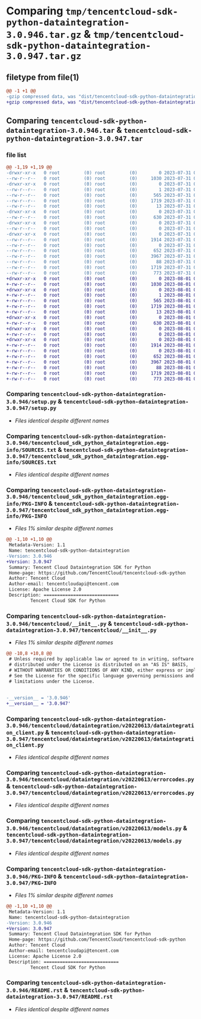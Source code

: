 # Comparing `tmp/tencentcloud-sdk-python-dataintegration-3.0.946.tar.gz` & `tmp/tencentcloud-sdk-python-dataintegration-3.0.947.tar.gz`

## filetype from file(1)

```diff
@@ -1 +1 @@
-gzip compressed data, was "dist/tencentcloud-sdk-python-dataintegration-3.0.946.tar", last modified: Mon Jul 31 00:24:19 2023, max compression
+gzip compressed data, was "dist/tencentcloud-sdk-python-dataintegration-3.0.947.tar", last modified: Tue Aug  1 00:35:28 2023, max compression
```

## Comparing `tencentcloud-sdk-python-dataintegration-3.0.946.tar` & `tencentcloud-sdk-python-dataintegration-3.0.947.tar`

### file list

```diff
@@ -1,19 +1,19 @@
-drwxr-xr-x   0 root         (0) root         (0)        0 2023-07-31 00:24:19.000000 tencentcloud-sdk-python-dataintegration-3.0.946/
--rw-r--r--   0 root         (0) root         (0)     1030 2023-07-31 00:24:19.000000 tencentcloud-sdk-python-dataintegration-3.0.946/setup.py
-drwxr-xr-x   0 root         (0) root         (0)        0 2023-07-31 00:24:19.000000 tencentcloud-sdk-python-dataintegration-3.0.946/tencentcloud_sdk_python_dataintegration.egg-info/
--rw-r--r--   0 root         (0) root         (0)        1 2023-07-31 00:24:19.000000 tencentcloud-sdk-python-dataintegration-3.0.946/tencentcloud_sdk_python_dataintegration.egg-info/dependency_links.txt
--rw-r--r--   0 root         (0) root         (0)      565 2023-07-31 00:24:19.000000 tencentcloud-sdk-python-dataintegration-3.0.946/tencentcloud_sdk_python_dataintegration.egg-info/SOURCES.txt
--rw-r--r--   0 root         (0) root         (0)     1719 2023-07-31 00:24:19.000000 tencentcloud-sdk-python-dataintegration-3.0.946/tencentcloud_sdk_python_dataintegration.egg-info/PKG-INFO
--rw-r--r--   0 root         (0) root         (0)       13 2023-07-31 00:24:19.000000 tencentcloud-sdk-python-dataintegration-3.0.946/tencentcloud_sdk_python_dataintegration.egg-info/top_level.txt
-drwxr-xr-x   0 root         (0) root         (0)        0 2023-07-31 00:24:19.000000 tencentcloud-sdk-python-dataintegration-3.0.946/tencentcloud/
--rw-r--r--   0 root         (0) root         (0)      630 2023-07-31 00:24:19.000000 tencentcloud-sdk-python-dataintegration-3.0.946/tencentcloud/__init__.py
-drwxr-xr-x   0 root         (0) root         (0)        0 2023-07-31 00:24:19.000000 tencentcloud-sdk-python-dataintegration-3.0.946/tencentcloud/dataintegration/
--rw-r--r--   0 root         (0) root         (0)        0 2023-07-31 00:24:19.000000 tencentcloud-sdk-python-dataintegration-3.0.946/tencentcloud/dataintegration/__init__.py
-drwxr-xr-x   0 root         (0) root         (0)        0 2023-07-31 00:24:19.000000 tencentcloud-sdk-python-dataintegration-3.0.946/tencentcloud/dataintegration/v20220613/
--rw-r--r--   0 root         (0) root         (0)     1914 2023-07-31 00:24:19.000000 tencentcloud-sdk-python-dataintegration-3.0.946/tencentcloud/dataintegration/v20220613/dataintegration_client.py
--rw-r--r--   0 root         (0) root         (0)        0 2023-07-31 00:24:19.000000 tencentcloud-sdk-python-dataintegration-3.0.946/tencentcloud/dataintegration/v20220613/__init__.py
--rw-r--r--   0 root         (0) root         (0)      652 2023-07-31 00:24:19.000000 tencentcloud-sdk-python-dataintegration-3.0.946/tencentcloud/dataintegration/v20220613/errorcodes.py
--rw-r--r--   0 root         (0) root         (0)     3967 2023-07-31 00:24:19.000000 tencentcloud-sdk-python-dataintegration-3.0.946/tencentcloud/dataintegration/v20220613/models.py
--rw-r--r--   0 root         (0) root         (0)       88 2023-07-31 00:24:19.000000 tencentcloud-sdk-python-dataintegration-3.0.946/setup.cfg
--rw-r--r--   0 root         (0) root         (0)     1719 2023-07-31 00:24:19.000000 tencentcloud-sdk-python-dataintegration-3.0.946/PKG-INFO
--rw-r--r--   0 root         (0) root         (0)      773 2023-07-31 00:24:19.000000 tencentcloud-sdk-python-dataintegration-3.0.946/README.rst
+drwxr-xr-x   0 root         (0) root         (0)        0 2023-08-01 00:35:28.000000 tencentcloud-sdk-python-dataintegration-3.0.947/
+-rw-r--r--   0 root         (0) root         (0)     1030 2023-08-01 00:35:28.000000 tencentcloud-sdk-python-dataintegration-3.0.947/setup.py
+drwxr-xr-x   0 root         (0) root         (0)        0 2023-08-01 00:35:28.000000 tencentcloud-sdk-python-dataintegration-3.0.947/tencentcloud_sdk_python_dataintegration.egg-info/
+-rw-r--r--   0 root         (0) root         (0)        1 2023-08-01 00:35:28.000000 tencentcloud-sdk-python-dataintegration-3.0.947/tencentcloud_sdk_python_dataintegration.egg-info/dependency_links.txt
+-rw-r--r--   0 root         (0) root         (0)      565 2023-08-01 00:35:28.000000 tencentcloud-sdk-python-dataintegration-3.0.947/tencentcloud_sdk_python_dataintegration.egg-info/SOURCES.txt
+-rw-r--r--   0 root         (0) root         (0)     1719 2023-08-01 00:35:28.000000 tencentcloud-sdk-python-dataintegration-3.0.947/tencentcloud_sdk_python_dataintegration.egg-info/PKG-INFO
+-rw-r--r--   0 root         (0) root         (0)       13 2023-08-01 00:35:28.000000 tencentcloud-sdk-python-dataintegration-3.0.947/tencentcloud_sdk_python_dataintegration.egg-info/top_level.txt
+drwxr-xr-x   0 root         (0) root         (0)        0 2023-08-01 00:35:28.000000 tencentcloud-sdk-python-dataintegration-3.0.947/tencentcloud/
+-rw-r--r--   0 root         (0) root         (0)      630 2023-08-01 00:35:28.000000 tencentcloud-sdk-python-dataintegration-3.0.947/tencentcloud/__init__.py
+drwxr-xr-x   0 root         (0) root         (0)        0 2023-08-01 00:35:28.000000 tencentcloud-sdk-python-dataintegration-3.0.947/tencentcloud/dataintegration/
+-rw-r--r--   0 root         (0) root         (0)        0 2023-08-01 00:35:28.000000 tencentcloud-sdk-python-dataintegration-3.0.947/tencentcloud/dataintegration/__init__.py
+drwxr-xr-x   0 root         (0) root         (0)        0 2023-08-01 00:35:28.000000 tencentcloud-sdk-python-dataintegration-3.0.947/tencentcloud/dataintegration/v20220613/
+-rw-r--r--   0 root         (0) root         (0)     1914 2023-08-01 00:35:28.000000 tencentcloud-sdk-python-dataintegration-3.0.947/tencentcloud/dataintegration/v20220613/dataintegration_client.py
+-rw-r--r--   0 root         (0) root         (0)        0 2023-08-01 00:35:28.000000 tencentcloud-sdk-python-dataintegration-3.0.947/tencentcloud/dataintegration/v20220613/__init__.py
+-rw-r--r--   0 root         (0) root         (0)      652 2023-08-01 00:35:28.000000 tencentcloud-sdk-python-dataintegration-3.0.947/tencentcloud/dataintegration/v20220613/errorcodes.py
+-rw-r--r--   0 root         (0) root         (0)     3967 2023-08-01 00:35:28.000000 tencentcloud-sdk-python-dataintegration-3.0.947/tencentcloud/dataintegration/v20220613/models.py
+-rw-r--r--   0 root         (0) root         (0)       88 2023-08-01 00:35:28.000000 tencentcloud-sdk-python-dataintegration-3.0.947/setup.cfg
+-rw-r--r--   0 root         (0) root         (0)     1719 2023-08-01 00:35:28.000000 tencentcloud-sdk-python-dataintegration-3.0.947/PKG-INFO
+-rw-r--r--   0 root         (0) root         (0)      773 2023-08-01 00:35:28.000000 tencentcloud-sdk-python-dataintegration-3.0.947/README.rst
```

### Comparing `tencentcloud-sdk-python-dataintegration-3.0.946/setup.py` & `tencentcloud-sdk-python-dataintegration-3.0.947/setup.py`

 * *Files identical despite different names*

### Comparing `tencentcloud-sdk-python-dataintegration-3.0.946/tencentcloud_sdk_python_dataintegration.egg-info/SOURCES.txt` & `tencentcloud-sdk-python-dataintegration-3.0.947/tencentcloud_sdk_python_dataintegration.egg-info/SOURCES.txt`

 * *Files identical despite different names*

### Comparing `tencentcloud-sdk-python-dataintegration-3.0.946/tencentcloud_sdk_python_dataintegration.egg-info/PKG-INFO` & `tencentcloud-sdk-python-dataintegration-3.0.947/tencentcloud_sdk_python_dataintegration.egg-info/PKG-INFO`

 * *Files 1% similar despite different names*

```diff
@@ -1,10 +1,10 @@
 Metadata-Version: 1.1
 Name: tencentcloud-sdk-python-dataintegration
-Version: 3.0.946
+Version: 3.0.947
 Summary: Tencent Cloud Dataintegration SDK for Python
 Home-page: https://github.com/TencentCloud/tencentcloud-sdk-python
 Author: Tencent Cloud
 Author-email: tencentcloudapi@tencent.com
 License: Apache License 2.0
 Description: ============================
         Tencent Cloud SDK for Python
```

### Comparing `tencentcloud-sdk-python-dataintegration-3.0.946/tencentcloud/__init__.py` & `tencentcloud-sdk-python-dataintegration-3.0.947/tencentcloud/__init__.py`

 * *Files 1% similar despite different names*

```diff
@@ -10,8 +10,8 @@
 # Unless required by applicable law or agreed to in writing, software
 # distributed under the License is distributed on an "AS IS" BASIS,
 # WITHOUT WARRANTIES OR CONDITIONS OF ANY KIND, either express or implied.
 # See the License for the specific language governing permissions and
 # limitations under the License.
 
 
-__version__ = '3.0.946'
+__version__ = '3.0.947'
```

### Comparing `tencentcloud-sdk-python-dataintegration-3.0.946/tencentcloud/dataintegration/v20220613/dataintegration_client.py` & `tencentcloud-sdk-python-dataintegration-3.0.947/tencentcloud/dataintegration/v20220613/dataintegration_client.py`

 * *Files identical despite different names*

### Comparing `tencentcloud-sdk-python-dataintegration-3.0.946/tencentcloud/dataintegration/v20220613/errorcodes.py` & `tencentcloud-sdk-python-dataintegration-3.0.947/tencentcloud/dataintegration/v20220613/errorcodes.py`

 * *Files identical despite different names*

### Comparing `tencentcloud-sdk-python-dataintegration-3.0.946/tencentcloud/dataintegration/v20220613/models.py` & `tencentcloud-sdk-python-dataintegration-3.0.947/tencentcloud/dataintegration/v20220613/models.py`

 * *Files identical despite different names*

### Comparing `tencentcloud-sdk-python-dataintegration-3.0.946/PKG-INFO` & `tencentcloud-sdk-python-dataintegration-3.0.947/PKG-INFO`

 * *Files 1% similar despite different names*

```diff
@@ -1,10 +1,10 @@
 Metadata-Version: 1.1
 Name: tencentcloud-sdk-python-dataintegration
-Version: 3.0.946
+Version: 3.0.947
 Summary: Tencent Cloud Dataintegration SDK for Python
 Home-page: https://github.com/TencentCloud/tencentcloud-sdk-python
 Author: Tencent Cloud
 Author-email: tencentcloudapi@tencent.com
 License: Apache License 2.0
 Description: ============================
         Tencent Cloud SDK for Python
```

### Comparing `tencentcloud-sdk-python-dataintegration-3.0.946/README.rst` & `tencentcloud-sdk-python-dataintegration-3.0.947/README.rst`

 * *Files identical despite different names*

